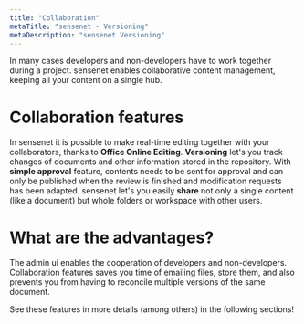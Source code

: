 ```yaml
---
title: "Collaboration"
metaTitle: "sensenet - Versioning"
metaDescription: "sensenet Versioning"
---
```


In many cases developers and non-developers have to work together during a project. sensenet enables collaborative content management, keeping all your content on a single hub.

# Collaboration features

In sensenet it is possible to make real-time editing together with your collaborators, thanks to **Office Online Editing**. 
**Versioning** let's you track changes of documents and other information stored in the repository.
With **simple approval** feature, contents needs to be sent for approval and can only be published when the review is finished and modification requests has been adapted.
sensenet let's you easily **share** not only a single content (like a document) but whole folders or workspace with other users.

# What are the advantages?

The admin ui enables the cooperation of developers and non-developers.
Collaboration features saves you time of emailing files, store them, and also prevents you from having to reconcile multiple versions of the same document.

See these features in more details (among others) in the following sections!
